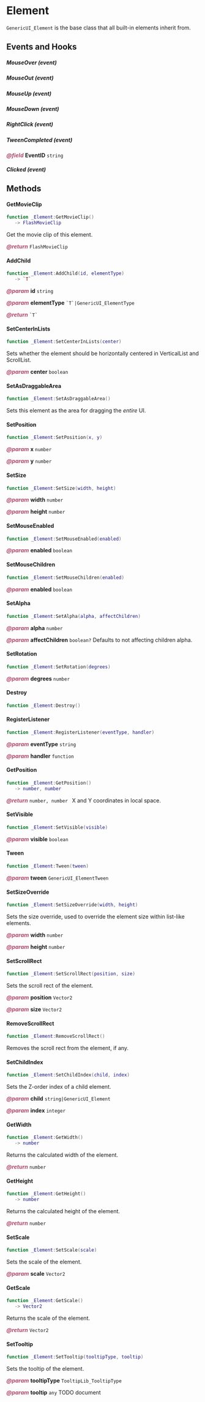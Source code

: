 # Element
`GenericUI_Element` is the base class that all built-in elements inherit from.

<doc package="GenericUI_Element">



## Events and Hooks

##### MouseOver (event)

##### MouseOut (event)

##### MouseUp (event)

##### MouseDown (event)

##### RightClick (event)

##### TweenCompleted (event)



<p style="margin-bottom:0px;"><span style="color:#b04a6e;"><b><i>@field</i></b></span> <b>EventID</b> <code>string</code> </p>

##### Clicked (event)



## Methods

#### GetMovieClip



```lua
function _Element:GetMovieClip()
   -> FlashMovieClip
```



Get the movie clip of this element.



<p style="margin-bottom:0px;"><span style="color:#b04a6e;"><b><i>@return</i></b></span> <code>FlashMovieClip</code> </p>

#### AddChild



```lua
function _Element:AddChild(id, elementType)
   -> `T`
```







<p style="margin-bottom:0px;"><span style="color:#b04a6e;"><b><i>@param</i></b></span> <b>id</b> <code>string</code> </p>



<p style="margin-bottom:0px;"><span style="color:#b04a6e;"><b><i>@param</i></b></span> <b>elementType</b> <code>`T`|GenericUI_ElementType</code> </p>



<p style="margin-bottom:0px;"><span style="color:#b04a6e;"><b><i>@return</i></b></span> <code>`T`</code> </p>

#### SetCenterInLists



```lua
function _Element:SetCenterInLists(center)
```



Sets whether the element should be horizontally centered in VerticalList and ScrollList.



<p style="margin-bottom:0px;"><span style="color:#b04a6e;"><b><i>@param</i></b></span> <b>center</b> <code>boolean</code> </p>

#### SetAsDraggableArea



```lua
function _Element:SetAsDraggableArea()
```



Sets this element as the area for dragging the *entire* UI.

#### SetPosition



```lua
function _Element:SetPosition(x, y)
```







<p style="margin-bottom:0px;"><span style="color:#b04a6e;"><b><i>@param</i></b></span> <b>x</b> <code>number</code> </p>



<p style="margin-bottom:0px;"><span style="color:#b04a6e;"><b><i>@param</i></b></span> <b>y</b> <code>number</code> </p>

#### SetSize



```lua
function _Element:SetSize(width, height)
```







<p style="margin-bottom:0px;"><span style="color:#b04a6e;"><b><i>@param</i></b></span> <b>width</b> <code>number</code> </p>



<p style="margin-bottom:0px;"><span style="color:#b04a6e;"><b><i>@param</i></b></span> <b>height</b> <code>number</code> </p>

#### SetMouseEnabled



```lua
function _Element:SetMouseEnabled(enabled)
```







<p style="margin-bottom:0px;"><span style="color:#b04a6e;"><b><i>@param</i></b></span> <b>enabled</b> <code>boolean</code> </p>

#### SetMouseChildren



```lua
function _Element:SetMouseChildren(enabled)
```







<p style="margin-bottom:0px;"><span style="color:#b04a6e;"><b><i>@param</i></b></span> <b>enabled</b> <code>boolean</code> </p>

#### SetAlpha



```lua
function _Element:SetAlpha(alpha, affectChildren)
```







<p style="margin-bottom:0px;"><span style="color:#b04a6e;"><b><i>@param</i></b></span> <b>alpha</b> <code>number</code> </p>



<p style="margin-bottom:0px;"><span style="color:#b04a6e;"><b><i>@param</i></b></span> <b>affectChildren</b> <code>boolean?</code> Defaults to not affecting children alpha.</p>

#### SetRotation



```lua
function _Element:SetRotation(degrees)
```







<p style="margin-bottom:0px;"><span style="color:#b04a6e;"><b><i>@param</i></b></span> <b>degrees</b> <code>number</code> </p>

#### Destroy



```lua
function _Element:Destroy()
```





#### RegisterListener



```lua
function _Element:RegisterListener(eventType, handler)
```







<p style="margin-bottom:0px;"><span style="color:#b04a6e;"><b><i>@param</i></b></span> <b>eventType</b> <code>string</code> </p>



<p style="margin-bottom:0px;"><span style="color:#b04a6e;"><b><i>@param</i></b></span> <b>handler</b> <code>function</code> </p>

#### GetPosition



```lua
function _Element:GetPosition()
   -> number, number 
```







<p style="margin-bottom:0px;"><span style="color:#b04a6e;"><b><i>@return</i></b></span> <code>number, number </code> X and Y coordinates in local space.</p>

#### SetVisible



```lua
function _Element:SetVisible(visible)
```







<p style="margin-bottom:0px;"><span style="color:#b04a6e;"><b><i>@param</i></b></span> <b>visible</b> <code>boolean</code> </p>

#### Tween



```lua
function _Element:Tween(tween)
```







<p style="margin-bottom:0px;"><span style="color:#b04a6e;"><b><i>@param</i></b></span> <b>tween</b> <code>GenericUI_ElementTween</code> </p>

#### SetSizeOverride



```lua
function _Element:SetSizeOverride(width, height)
```



Sets the size override, used to override the element size within list-like elements.



<p style="margin-bottom:0px;"><span style="color:#b04a6e;"><b><i>@param</i></b></span> <b>width</b> <code>number</code> </p>



<p style="margin-bottom:0px;"><span style="color:#b04a6e;"><b><i>@param</i></b></span> <b>height</b> <code>number</code> </p>

#### SetScrollRect



```lua
function _Element:SetScrollRect(position, size)
```



Sets the scroll rect of the element.



<p style="margin-bottom:0px;"><span style="color:#b04a6e;"><b><i>@param</i></b></span> <b>position</b> <code>Vector2</code> </p>



<p style="margin-bottom:0px;"><span style="color:#b04a6e;"><b><i>@param</i></b></span> <b>size</b> <code>Vector2</code> </p>

#### RemoveScrollRect



```lua
function _Element:RemoveScrollRect()
```



Removes the scroll rect from the element, if any.

#### SetChildIndex



```lua
function _Element:SetChildIndex(child, index)
```



Sets the Z-order index of a child element.



<p style="margin-bottom:0px;"><span style="color:#b04a6e;"><b><i>@param</i></b></span> <b>child</b> <code>string|GenericUI_Element</code> </p>



<p style="margin-bottom:0px;"><span style="color:#b04a6e;"><b><i>@param</i></b></span> <b>index</b> <code>integer</code> </p>

#### GetWidth



```lua
function _Element:GetWidth()
   -> number
```



Returns the calculated width of the element.



<p style="margin-bottom:0px;"><span style="color:#b04a6e;"><b><i>@return</i></b></span> <code>number</code> </p>

#### GetHeight



```lua
function _Element:GetHeight()
   -> number
```



Returns the calculated height of the element.



<p style="margin-bottom:0px;"><span style="color:#b04a6e;"><b><i>@return</i></b></span> <code>number</code> </p>

#### SetScale



```lua
function _Element:SetScale(scale)
```



Sets the scale of the element.



<p style="margin-bottom:0px;"><span style="color:#b04a6e;"><b><i>@param</i></b></span> <b>scale</b> <code>Vector2</code> </p>

#### GetScale



```lua
function _Element:GetScale()
   -> Vector2
```



Returns the scale of the element.



<p style="margin-bottom:0px;"><span style="color:#b04a6e;"><b><i>@return</i></b></span> <code>Vector2</code> </p>

#### SetTooltip



```lua
function _Element:SetTooltip(tooltipType, tooltip)
```



Sets the tooltip of the element.



<p style="margin-bottom:0px;"><span style="color:#b04a6e;"><b><i>@param</i></b></span> <b>tooltipType</b> <code>TooltipLib_TooltipType</code> </p>



<p style="margin-bottom:0px;"><span style="color:#b04a6e;"><b><i>@param</i></b></span> <b>tooltip</b> <code>any</code> TODO document</p>
</doc>